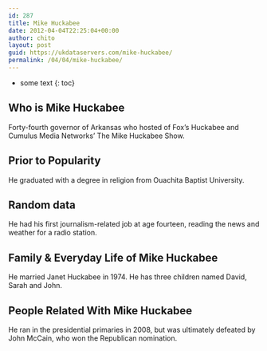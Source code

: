 ```yaml
---
id: 287
title: Mike Huckabee
date: 2012-04-04T22:25:04+00:00
author: chito
layout: post
guid: https://ukdataservers.com/mike-huckabee/
permalink: /04/04/mike-huckabee/
---
```


* some text
{: toc}


## Who is  Mike Huckabee
                  
                  
                  
Forty-fourth governor of Arkansas who hosted of Fox&#8217;s Huckabee and Cumulus Media Networks&#8217; The Mike Huckabee Show.
                  
                
                
                
## Prior to Popularity 
                  
                  
                  
He graduated with a degree in religion from Ouachita Baptist University.
                  
                
                
                
## Random data 
                  
                  
                  
He had his first journalism-related job at age fourteen, reading the news and weather for a radio station.
                  
                
                
                
## Family & Everyday Life of Mike Huckabee
                  
                  
                  
He married Janet Huckabee in 1974. He has three children named David, Sarah and John.
                  
                
                
                
## People Related With  Mike Huckabee
                  
                  
                  
He ran in the presidential primaries in 2008, but was ultimately defeated by John McCain, who won the Republican nomination.
                  
                
              
            
          
          
          
    
    
  
